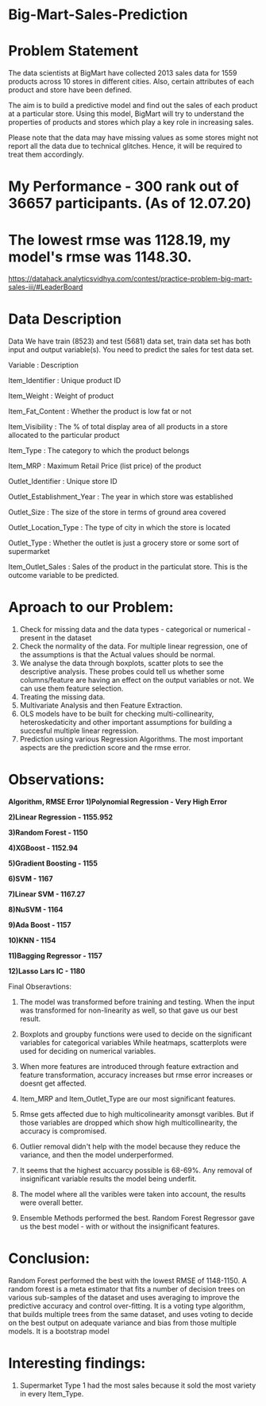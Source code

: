 # Big-Mart-Sales-Prediction

# Problem Statement
The data scientists at BigMart have collected 2013 sales data for 1559 products across 10 stores in different cities. Also, certain attributes of each product and store have been defined.

The aim is to build a predictive model and find out the sales of each product at a particular store. Using this model, BigMart will try to understand the properties of products and stores which play a key role in increasing sales.

Please note that the data may have missing values as some stores might not report all the data due to technical glitches. Hence, it will be required to treat them accordingly.

# My Performance - 300 rank out of 36657 participants. (As of 12.07.20)
# The lowest rmse was 1128.19, my model's rmse was 1148.30.

https://datahack.analyticsvidhya.com/contest/practice-problem-big-mart-sales-iii/#LeaderBoard


# Data Description
Data We have train (8523) and test (5681) data set, train data set has both input and output variable(s). You need to predict the sales for test data set.

Variable : Description

Item_Identifier : Unique product ID

Item_Weight : Weight of product

Item_Fat_Content : Whether the product is low fat or not

Item_Visibility : The % of total display area of all products in a store allocated to the particular product

Item_Type : The category to which the product belongs

Item_MRP : Maximum Retail Price (list price) of the product

Outlet_Identifier : Unique store ID

Outlet_Establishment_Year : The year in which store was established

Outlet_Size : The size of the store in terms of ground area covered

Outlet_Location_Type : The type of city in which the store is located

Outlet_Type : Whether the outlet is just a grocery store or some sort of supermarket

Item_Outlet_Sales : Sales of the product in the particulat store. This is the outcome variable to be predicted.


# Aproach to our Problem:
1) Check for missing data and the data types - categorical or numerical -  present in the dataset 
2) Check the normality of the data. For multiple linear regression, one of the assumptions is that the Actual values should be normal.
3) We analyse the data through boxplots, scatter plots to see the descriptive analysis. These probes could tell us whether some columns/feature are     having an effect on the output variables or not. We can use them feature selection.
4) Treating the missing data. 
5) Multivariate Analysis and then Feature Extraction.
6) OLS models have to be built for checking multi-collinearity, heteroskedaticity and other important assumptions for building a succesful multiple linear regression.
7) Prediction using various Regression Algorithms. The most important aspects are the prediction score and the rmse error.

# Observations:
**Algorithm,	RMSE Error
1)Polynomial Regression -	Very High Error**

**2)Linear Regression -	1155.952**

**3)Random Forest -	1150**

**4)XGBoost	- 1152.94**

**5)Gradient Boosting -	1155**

**6)SVM	- 1167**

**7)Linear SVM -	1167.27**

**8)NuSVM	- 1164**

**9)Ada Boost	- 1157**

**10)KNN	- 1154**

**11)Bagging Regressor -	1157**

**12)Lasso Lars IC	- 1180**

Final Obseravtions: 
1) The model was transformed before training and testing. When the input was transformed for non-linearity as well, so that gave us our best result.

2) Boxplots and groupby functions were used to decide on the significant variables for categorical variables
   While heatmaps, scatterplots were used for deciding on numerical variables.

2) When more features are introduced through feature extraction and feature transformation, accuracy increases but rmse error increases or doesnt get affected.

3) Item_MRP and Item_Outlet_Type are our most significant features.

4) Rmse gets affected due to high multicolinearity amonsgt varibles. But if those variables are dropped which show high multicollinearity, the accuracy is compromised.

5) Outlier removal didn't help with the model because they reduce the variance, and then the model underperformed.

6) It seems that the highest accuarcy possible is 68-69%. Any removal of insignificant variable results the model being underfit.

7) The model where all the varibles were taken into account, the results were overall better.

8) Ensemble Methods performed the best. Random Forest Regressor gave us the best model - with or without the insignificant features.


# Conclusion:
Random Forest performed the best with the lowest RMSE of 1148-1150.
A random forest is a meta estimator that fits a number of decision trees on various sub-samples of the dataset and uses averaging to improve the predictive accuracy and control over-fitting. It is a voting type algorithm, that builds multiple trees from the same dataset, and uses voting to decide on the best output on adequate variance and bias from those multiple models. It is a bootstrap model

# Interesting findings:
1) Supermarket Type 1 had the most sales because it sold the most variety in every Item_Type. 


